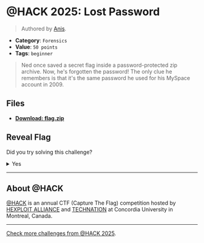 # @HACK 2025: Lost Password

> Authored by [Anis](https://github.com/AnixPasBesoin).

- **Category**: `Forensics`
- **Value**: `50 points`
- **Tags**: `beginner`

> Ned once saved a secret flag inside a password-protected zip archive.
> Now, he's forgotten the password!
> The only clue he remembers is that it's the same password he used for his MySpace account in 2009.
> 

## Files
- **[Download: flag.zip](https://github.com/athack-ctf/chall2025-lost-password/raw/refs/heads/main/offline-artifacts/flag.zip)**

## Reveal Flag

Did you try solving this challenge?
<details>
<summary>
Yes
</summary>

Did you **REALLY** try solving this challenge?

<details>
<summary>
Yes, I promise!
</summary>

Flag: `ATHACKCTF{j000n_c0nGr44tzzz_dis_iz_ur_fl4ggg}`

</details>
</details>


---

## About @HACK
[@HACK](https://athackctf.com/) is an annual CTF (Capture The Flag) competition hosted by [HEXPLOIT ALLIANCE](https://hexploit-alliance.com/) and [TECHNATION](https://technationcanada.ca/) at Concordia University in Montreal, Canada.

---
[Check more challenges from @HACK 2025](https://github.com/athack-ctf/AtHackCTF-2025-Challenges).